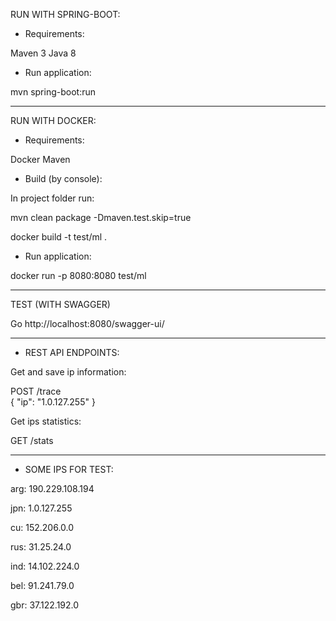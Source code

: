 RUN WITH SPRING-BOOT:

* Requirements: 

Maven 3
Java 8

* Run application:

mvn spring-boot:run

---------------------------------------------------
RUN WITH DOCKER:

* Requirements:

Docker
Maven

* Build (by console):

In project folder run: 

mvn clean package -Dmaven.test.skip=true

docker build -t test/ml .

* Run application:

docker run -p 8080:8080 test/ml

---------------------------------------------------
TEST (WITH SWAGGER)

Go http://localhost:8080/swagger-ui/

---------------------------------------------------
* REST API ENDPOINTS:

Get and save ip information:

POST	/trace	
{
  "ip": "1.0.127.255"
}

Get ips statistics:

GET		/stats

---------------------------------------------------
* SOME IPS FOR TEST:

arg:
190.229.108.194

jpn:
1.0.127.255

cu:
152.206.0.0

rus:
31.25.24.0

ind:
14.102.224.0

bel:
91.241.79.0

gbr:
37.122.192.0

